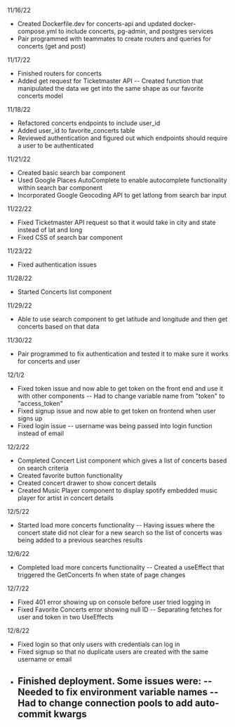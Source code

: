 11/16/22

- Created Dockerfile.dev for concerts-api and updated docker-compose.yml to include concerts, pg-admin, and postgres services
- Pair programmed with teammates to create routers and queries for concerts (get and post)

11/17/22

- Finished routers for concerts
- Added get request for Ticketmaster API
  -- Created function that manipulated the data we get into the same shape as our favorite concerts model

11/18/22

- Refactored concerts endpoints to include user_id
- Added user_id to favorite_concerts table
- Reviewed authentication and figured out which endpoints should require a user to be authenticated

11/21/22

- Created basic search bar component
- Used Google Places AutoComplete to enable autocomplete functionality within search bar component
- Incorporated Google Geocoding API to get latlong from search bar input

11/22/22

- Fixed Ticketmaster API request so that it would take in city and state instead of lat and long
- Fixed CSS of search bar component

11/23/22

- Fixed authentication issues

11/28/22

- Started Concerts list component

11/29/22

- Able to use search component to get latitude and longitude and then get concerts based on that data

11/30/22

- Pair programmed to fix authentication and tested it to make sure it works for concerts and user

12/1/2

- Fixed token issue and now able to get token on the front end and use it with other components
  -- Had to change variable name from "token" to "access_token"
- Fixed signup issue and now able to get token on frontend when user signs up
- Fixed login issue
  -- username was being passed into login function instead of email

12/2/22

- Completed Concert List component which gives a list of concerts based on search criteria
- Created favorite button functionality
- Created concert drawer to show concert details
- Created Music Player component to display spotify embedded music player for artist in concert details

12/5/22

- Started load more concerts functionality
  -- Having issues where the concert state did not clear for a new search so the list of concerts was being added to a previous searches results

12/6/22

- Completed load more concerts functionality
  -- Created a useEffect that triggered the GetConcerts fn when state of page changes

12/7/22

- Fixed 401 error showing up on console before user tried logging in
- Fixed Favorite Concerts error showing null ID
  -- Separating fetches for user and token in two UseEffects

12/8/22

- Fixed login so that only users with credentials can log in
- Fixed signup so that no duplicate users are created with the same username or email
- Finished deployment. Some issues were:
  -- Needed to fix environment variable names
  -- Had to change connection pools to add auto-commit kwargs
  --
